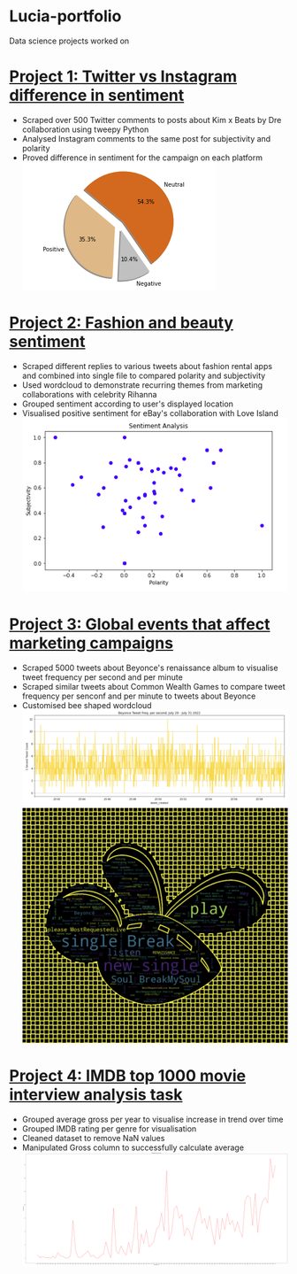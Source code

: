 # Lucia-portfolio
Data science projects worked on

# [Project 1: Twitter vs Instagram difference in sentiment](https://github.com/ifeomaaaa/kim-x-beats-analysis)
- Scraped over 500 Twitter comments to posts about Kim x Beats by Dre collaboration using tweepy Python
- Analysed Instagram comments to the same post for subjectivity and polarity 
- Proved difference in sentiment for the campaign on each platform
![](https://github.com/ifeomaaaa/Lucia-portfolio/blob/main/images/download%20(1).png)

# [Project 2: Fashion and beauty sentiment](https://github.com/ifeomaaaa/fashion-sentiments)
- Scraped different replies to various tweets about fashion rental apps and combined into single file to compared polarity and subjectivity
- Used wordcloud to demonstrate recurring themes from marketing collaborations with celebrity Rihanna
- Grouped sentiment according to user's displayed location
- Visualised positive sentiment for eBay's collaboration with Love Island
![](https://github.com/ifeomaaaa/Lucia-portfolio/blob/main/images/1660660579694.png)

# [Project 3: Global events that affect marketing campaigns](https://github.com/ifeomaaaa/B_CW_WS)
- Scraped 5000 tweets about Beyonce's renaissance album to visualise tweet frequency per second and per minute
- Scraped similar tweets about Common Wealth Games to compare tweet frequency per senconf and per minute to tweets about Beyonce
- Customised bee shaped wordcloud
![](https://github.com/ifeomaaaa/Lucia-portfolio/blob/main/images/1659459319029.png)
![](https://github.com/ifeomaaaa/Lucia-portfolio/blob/main/images/1659460330866.png)

# [Project 4: IMDB top 1000 movie interview analysis task](https://github.com/ifeomaaaa/JF-task)
- Grouped average gross per year to visualise increase in trend over time
- Grouped IMDB rating per genre for visualisation 
- Cleaned dataset to remove NaN values
- Manipulated Gross column to successfully calculate average
![](https://github.com/ifeomaaaa/Lucia-portfolio/blob/main/images/download.png)
